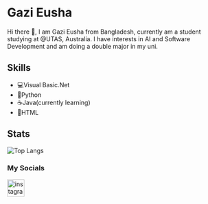 # Gazi Eusha 
Hi there 👋, I am Gazi Eusha
from Bangladesh, currently am a student studying at @UTAS, Australia.
I have interests in AI and Software Development and am doing a double major in my uni.

## Skills
* 💻Visual Basic.Net
* 🐍Python
* ☕Java(currently learning)
* 📡HTML

## Stats
![Top Langs](https://github-readme-stats.vercel.app/api/top-langs/?username=Eusha425&layout=compact)

### My Socials

[<img src='https://cdn.jsdelivr.net/npm/simple-icons@3.0.1/icons/instagram.svg' alt='instagram' height='40'>](https://www.instagram.com/gazieusha/)  



